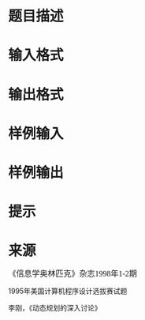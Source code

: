 

# 题目描述



# 输入格式



# 输出格式



# 样例输入



# 样例输出



# 提示



# 来源


<p>
<span style="font-family:serif;background-color:white;font-size:16px;font-weight:normal;line-height:20px;">《信息学奥林匹克》杂志1998年1-2期</span> 
</p>
<p>
1995年美国计算机程序设计选拔赛试题
</p>
<p>
李刚，《动态规划的深入讨论》
</p>
